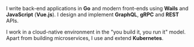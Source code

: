 I&nbsp;write back-end applications in **Go** and modern front-ends using **Wails** and **JavaScript** (**Vue.js**). I design and implement **GraphQL**, **gRPC** and **REST** APIs.


I&nbsp;work in a cloud-native environment in the "you build it, you run it" model. Apart from building microservices, I use and extend **Kubernetes**.


